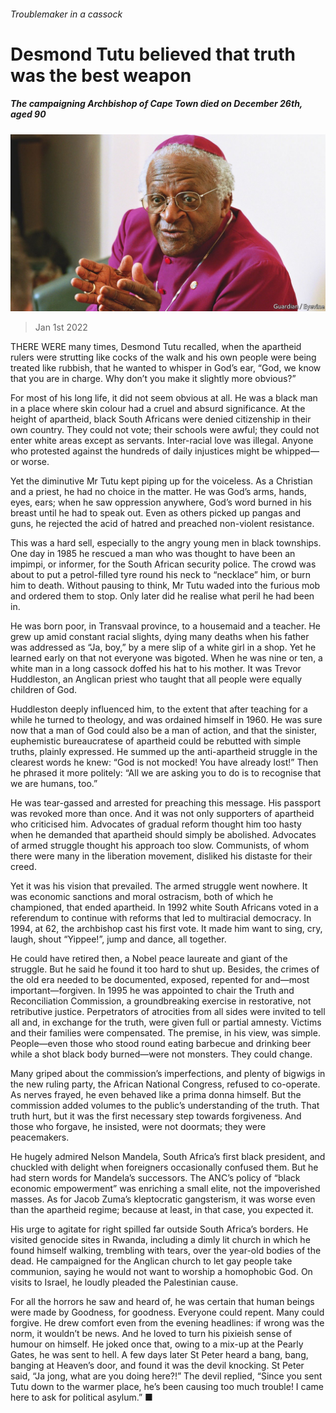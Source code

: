 ###### Troublemaker in a cassock

# Desmond Tutu believed that truth was the best weapon 

##### The campaigning Archbishop of Cape Town died on December 26th, aged 90 

![image](images/20220101_OBP001_0.jpg) 

> Jan 1st 2022 

THERE WERE many times, Desmond Tutu recalled, when the apartheid rulers were strutting like cocks of the walk and his own people were being treated like rubbish, that he wanted to whisper in God’s ear, “God, we know that you are in charge. Why don’t you make it slightly more obvious?”

For most of his long life, it did not seem obvious at all. He was a black man in a place where skin colour had a cruel and absurd significance. At the height of apartheid, black South Africans were denied citizenship in their own country. They could not vote; their schools were awful; they could not enter white areas except as servants. Inter-racial love was illegal. Anyone who protested against the hundreds of daily injustices might be whipped—or worse.


Yet the diminutive Mr Tutu kept piping up for the voiceless. As a Christian and a priest, he had no choice in the matter. He was God’s arms, hands, eyes, ears; when he saw oppression anywhere, God’s word burned in his breast until he had to speak out. Even as others picked up pangas and guns, he rejected the acid of hatred and preached non-violent resistance.

This was a hard sell, especially to the angry young men in black townships. One day in 1985 he rescued a man who was thought to have been an impimpi, or informer, for the South African security police. The crowd was about to put a petrol-filled tyre round his neck to “necklace” him, or burn him to death. Without pausing to think, Mr Tutu waded into the furious mob and ordered them to stop. Only later did he realise what peril he had been in.

He was born poor, in Transvaal province, to a housemaid and a teacher. He grew up amid constant racial slights, dying many deaths when his father was addressed as “Ja, boy,” by a mere slip of a white girl in a shop. Yet he learned early on that not everyone was bigoted. When he was nine or ten, a white man in a long cassock doffed his hat to his mother. It was Trevor Huddleston, an Anglican priest who taught that all people were equally children of God.

Huddleston deeply influenced him, to the extent that after teaching for a while he turned to theology, and was ordained himself in 1960. He was sure now that a man of God could also be a man of action, and that the sinister, euphemistic bureaucratese of apartheid could be rebutted with simple truths, plainly expressed. He summed up the anti-apartheid struggle in the clearest words he knew: “God is not mocked! You have already lost!” Then he phrased it more politely: “All we are asking you to do is to recognise that we are humans, too.”

He was tear-gassed and arrested for preaching this message. His passport was revoked more than once. And it was not only supporters of apartheid who criticised him. Advocates of gradual reform thought him too hasty when he demanded that apartheid should simply be abolished. Advocates of armed struggle thought his approach too slow. Communists, of whom there were many in the liberation movement, disliked his distaste for their creed.

Yet it was his vision that prevailed. The armed struggle went nowhere. It was economic sanctions and moral ostracism, both of which he championed, that ended apartheid. In 1992 white South Africans voted in a referendum to continue with reforms that led to multiracial democracy. In 1994, at 62, the archbishop cast his first vote. It made him want to sing, cry, laugh, shout “Yippee!”, jump and dance, all together.

He could have retired then, a Nobel peace laureate and giant of the struggle. But he said he found it too hard to shut up. Besides, the crimes of the old era needed to be documented, exposed, repented for and—most important—forgiven. In 1995 he was appointed to chair the Truth and Reconciliation Commission, a groundbreaking exercise in restorative, not retributive justice. Perpetrators of atrocities from all sides were invited to tell all and, in exchange for the truth, were given full or partial amnesty. Victims and their families were compensated. The premise, in his view, was simple. People—even those who stood round eating barbecue and drinking beer while a shot black body burned—were not monsters. They could change.

Many griped about the commission’s imperfections, and plenty of bigwigs in the new ruling party, the African National Congress, refused to co-operate. As nerves frayed, he even behaved like a prima donna himself. But the commission added volumes to the public’s understanding of the truth. That truth hurt, but it was the first necessary step towards forgiveness. And those who forgave, he insisted, were not doormats; they were peacemakers.

He hugely admired Nelson Mandela, South Africa’s first black president, and chuckled with delight when foreigners occasionally confused them. But he had stern words for Mandela’s successors. The ANC’s policy of “black economic empowerment” was enriching a small elite, not the impoverished masses. As for Jacob Zuma’s kleptocratic gangsterism, it was worse even than the apartheid regime; because at least, in that case, you expected it.

His urge to agitate for right spilled far outside South Africa’s borders. He visited genocide sites in Rwanda, including a dimly lit church in which he found himself walking, trembling with tears, over the year-old bodies of the dead. He campaigned for the Anglican church to let gay people take communion, saying he would not want to worship a homophobic God. On visits to Israel, he loudly pleaded the Palestinian cause.

For all the horrors he saw and heard of, he was certain that human beings were made by Goodness, for goodness. Everyone could repent. Many could forgive. He drew comfort even from the evening headlines: if wrong was the norm, it wouldn’t be news. And he loved to turn his pixieish sense of humour on himself. He joked once that, owing to a mix-up at the Pearly Gates, he was sent to hell. A few days later St Peter heard a bang, bang, banging at Heaven’s door, and found it was the devil knocking. St Peter said, “Ja jong, what are you doing here?!” The devil replied, “Since you sent Tutu down to the warmer place, he’s been causing too much trouble! I came here to ask for political asylum.” ■

